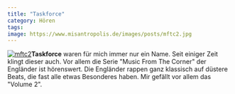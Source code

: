 ```yaml
---
title: "Taskforce"
category: Hören
tags: 
image: https://www.misantropolis.de/images/posts/mftc2.jpg
---
```


[![](http://www.misantropolis.de/wp-content/uploads/2008/04/mftc2.jpg "mftc2")](http://www.misantropolis.de/wp-content/uploads/2008/04/mftc2.jpg)**Taskforce** waren für mich immer nur ein Name. Seit einiger Zeit klingt dieser auch. Vor allem die Serie "Music From The Corner" der Engländer ist hörenswert. Die Engländer rappen ganz klassisch auf düstere Beats, die fast alle etwas Besonderes haben. Mir gefällt vor allem das "Volume 2".